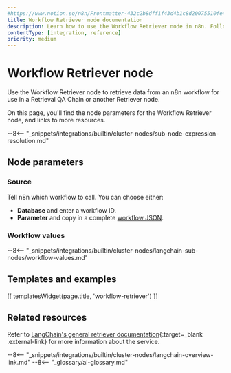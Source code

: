 ```yaml
---
#https://www.notion.so/n8n/Frontmatter-432c2b8dff1f43d4b1c8d20075510fe4
title: Workflow Retriever node documentation
description: Learn how to use the Workflow Retriever node in n8n. Follow technical documentation to integrate Workflow Retriever node into your workflows.
contentType: [integration, reference]
priority: medium
---
```


# Workflow Retriever node

Use the Workflow Retriever node to retrieve data from an n8n workflow for use in a Retrieval QA Chain or another Retriever node.

On this page, you'll find the node parameters for the Workflow Retriever node, and links to more resources.

--8<-- "_snippets/integrations/builtin/cluster-nodes/sub-node-expression-resolution.md"

## Node parameters

### Source

Tell n8n which workflow to call. You can choose either:

* **Database** and enter a workflow ID.
* **Parameter** and copy in a complete [workflow JSON](/workflows/export-import/).

### Workflow values

--8<-- "_snippets/integrations/builtin/cluster-nodes/langchain-sub-nodes/workflow-values.md"

## Templates and examples

<!-- see https://www.notion.so/n8n/Pull-in-templates-for-the-integrations-pages-37c716837b804d30a33b47475f6e3780 -->
[[ templatesWidget(page.title, 'workflow-retriever') ]]

## Related resources

Refer to [LangChain's general retriever documentation](https://js.langchain.com/docs/concepts/retrievers/){:target=_blank .external-link} for more information about the service.

--8<-- "_snippets/integrations/builtin/cluster-nodes/langchain-overview-link.md"
--8<-- "_glossary/ai-glossary.md"
